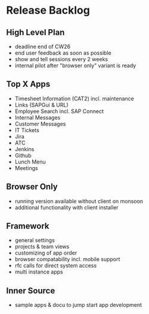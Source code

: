  Release Backlog
===============

## High Level Plan

* deadline end of CW26
* end user feedback as soon as possible
* show and tell sessions every 2 weeks
* internal pilot after "browser only" variant is ready

## Top X Apps

* Timesheet Information (CAT2) incl. maintenance
* Links (SAPGui & URL)
* Employee Search incl. SAP Connect
* Internal Messages
* Customer Messages
* IT Tickets
* Jira
* ATC
* Jenkins
* Github
* Lunch Menu
* Meetings

## Browser Only

* running version available without client on monsoon
* additional functionality with client installer

## Framework

* general settings
* projects & team views
* customizing of app order
* browser compatability incl. mobile support
* rfc calls for direct system access
* multi instance apps

## Inner Source

* sample apps & docu to jump start app development


